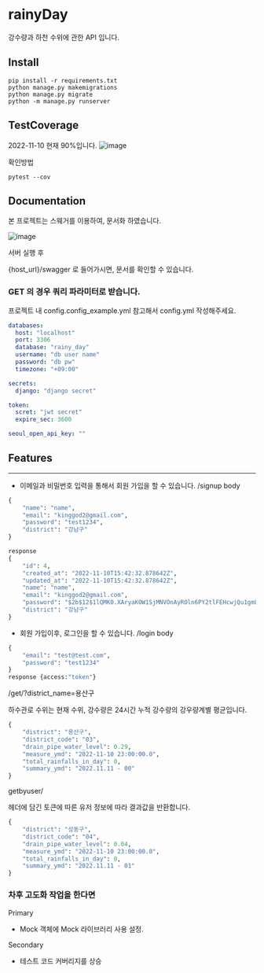 # rainyDay
강수량과 하천 수위에 관한 API 입니다.

## Install

```
pip install -r requirements.txt
python manage.py makemigrations
python manage.py migrate
python -m manage.py runserver
```
## TestCoverage
2022-11-10 현재 90%입니다.
![image](https://user-images.githubusercontent.com/101803254/201133572-c5594308-2bf2-4405-8287-ed0e11046e58.png)

확인방법
```
pytest --cov
```

## Documentation


본 프로젝트는 스웨거를 이용하여, 문서화 하였습니다.

![image](https://user-images.githubusercontent.com/101803254/201134034-728dfa13-c6b7-45d3-aeeb-9d2a04f6a8f3.png)


서버 실행 후

{host_url}/swagger 로 들어가시면, 문서를 확인할 수 있습니다.

### GET 의 경우 쿼리 파라미터로 받습니다.



프로젝트 내 config.config_example.yml 참고해서 config.yml 작성해주세요. 

```yaml
databases:
  host: "localhost"
  port: 3306
  database: "rainy_day"
  username: "db user name"
  password: "db pw"
  timezone: "+09:00"

secrets:
  django: "django secret"

token:
  scret: "jwt secret"
  expire_sec: 3600

seoul_open_api_key: ""
```

## Features

---

- 이메일과 비밀번호 입력을 통해서 회원 가입을 할 수 있습니다.
/signup
body
```python
{
    "name": "name",
    "email": "kinggod2@gmail.com",
    "password": "test1234",
    "district": "강남구"
}

response 
{
    "id": 4,
    "created_at": "2022-11-10T15:42:32.878642Z",
    "updated_at": "2022-11-10T15:42:32.878642Z",
    "name": "name",
    "email": "kinggod2@gmail.com",
    "password": "$2b$12$1lQMK0.XAryaKOW1SjMNVOnAyROln6PY2tlFEHcwjQu1gmLtsBy1m",
    "district": "강남구"
}
```
- 회원 가입이후, 로그인을 할 수 있습니다.
/login
body
```python
{
    "email": "test@test.com",
    "password": "test1234"
}
response {access:"token"}
```

/get/?district_name=용산구

하수관로 수위는 현재 수위, 강수량은 24시간 누적 강수량의 강우량계별 평균입니다.

```python
{
    "district": "용산구",
    "district_code": "03",
    "drain_pipe_water_level": 0.29,
    "measure_ymd": "2022-11-10 23:00:00.0",
    "total_rainfalls_in_day": 0,
    "summary_ymd": "2022.11.11 - 00"
}
```

getbyuser/

헤더에 담긴 토큰에 따른 유저 정보에 따라 결과값을 반환합니다.
```python
{
    "district": "성동구",
    "district_code": "04",
    "drain_pipe_water_level": 0.04,
    "measure_ymd": "2022-11-10 23:00:00.0",
    "total_rainfalls_in_day": 0,
    "summary_ymd": "2022.11.11 - 01"
}
```


### 차후 고도화 작업을 한다면

Primary
- Mock 객체에 Mock 라이브러리 사용 설정.

Secondary
- 테스트 코드 커버리지를 상승
